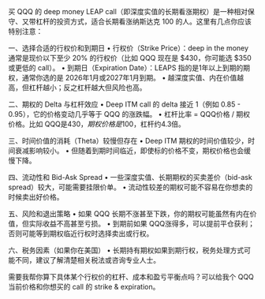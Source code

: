 买 QQQ 的 deep money LEAP call（即深度实值的长期看涨期权）是一种相对保守、又带杠杆的投资方式，适合长期看涨纳斯达克 100 的人。这里有几点你应该特别注意：

一、选择合适的行权价和到期日
	•	行权价（Strike Price）：deep in the money 通常是现价以下至少 20% 的行权价（比如 QQQ 现在是 $430，你可能选 $350 或更低的 call）。
	•	到期日（Expiration Date）：LEAPS 指的是1年以上到期的期权，通常你选的是 2026年1月或2027年1月到期。
	•	越深度实值、内在价值越高，但杠杆越小；反之杠杆越大但风险也高。

二、期权的 Delta 与杠杆效应
	•	Deep ITM call 的 delta 接近 1（例如 0.85 - 0.95），它的价格变动几乎等于 QQQ 的涨跌幅。
	•	杠杆比率 = QQQ价格 / 期权价格。比如 QQQ是$430，期权价格是$100，杠杆约4.3倍。

三、时间价值的消耗（Theta）较慢但存在
	•	Deep ITM 期权的时间价值较少，时间衰减影响较小。
	•	但随着到期时间临近，即使标的价格不变，期权价格也会缓慢下降。

四、流动性和 Bid-Ask Spread
	•	一些深度实值、长期期权的买卖差价（bid-ask spread）较大，可能需要挂限价单。
	•	流动性较差的期权可能不容易在你想卖的时候卖出好价格。

五、风险和退出策略
	•	如果 QQQ 长期不涨甚至下跌，你的期权可能虽然有内在价值，但实际收益不高甚至亏损。
	•	到期前如果 QQQ涨得多，可以提前平仓获利；否则可能等到期权临近行权时选择卖出或行权。

六、税务因素（如果你在美国）
	•	长期持有期权如果到期行权，税务处理方式可能不同，建议了解清楚相关税法或咨询专业人士。

需要我帮你算下具体某个行权价的杠杆、成本和盈亏平衡点吗？可以给我个 QQQ 当前价格和你想买的 call 的 strike & expiration。